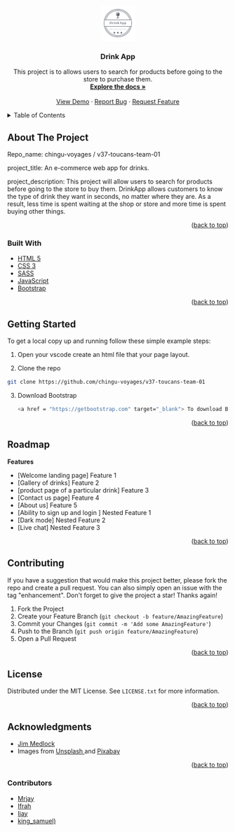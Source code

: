 <div id="top"></div>
<!--
*** Thanks for checking out the Best-README-Template. If you have a suggestion
*** that would make this better, please fork the repo and create a pull request
*** or simply open an issue with the tag "enhancement".
*** Don't forget to give the project a star!
*** Thanks again! Now go create something AMAZING! :D
-->



<!-- PROJECT SHIELDS -->
<!--
*** I'm using markdown "reference style" links for readability.
*** Reference links are enclosed in brackets [ ] instead of parentheses ( ).
*** See the bottom of this document for the declaration of the reference variables
*** for contributors-url, forks-url, etc. This is an optional, concise syntax you may use.
*** https://www.markdownguide.org/basic-syntax/#reference-style-links
-->

<!-- [![Contributors][contributors-shield]][contributors-url]
[![Forks][forks-shield]][forks-url]
[![Stargazers][stars-shield]][stars-url]
[![Issues][issues-shield]][issues-url]
[![MIT License][license-shield]][license-url]
[![LinkedIn][linkedin-shield]][linkedin-url] -->



<!-- PROJECT LOGO -->
<br />
<div align="center">
  <a href="https://github.com/https://github.comchingu-voyages/v37-toucans-team-01">
    <img src="assets/images/logo/logo.png" alt="Logo" width="80" height="80">
  </a>

<h3 align="center">Drink App</h3>

  <p align="center">
    This project is to allows users to search for products before going to the store to purchase them. 
    <br />
    <a href="https://github.com/chingu-voyages
/
v37-toucans-team-01"><strong>Explore the docs »</strong></a>
    <br />
    <br />
    <a href="https://github.com/chingu-voyages
/
v37-toucans-team-01">View Demo</a>
    ·
    <a href="https://github.com/chingu-voyages
/
v37-toucans-team-01">Report Bug</a>
    ·
    <a href="https://github.com/chingu-voyages
/
v37-toucans-team-01/issues">Request Feature</a>
  </p>
</div>



<!-- TABLE OF CONTENTS -->
<details>
  <summary>Table of Contents</summary>
  <ol>
    <li>
      <a href="#about-the-project">About The Project</a>
      <ul>
          <li><a href="#built-with">Built With</a></li>
          <li><a href="#getting-started">Getting Started</a></li>
          <li><a href="#roadmap">Roadmap</a></li>
          <li><a href="#contributing">Contributing</a></li>
          <li><a href="#license">License</a></li>
          <li><a href="#acknowledgments">Acknowledgments</a></li>
          <li><a href="#contributors">Contributors</a></li>
      </ul>
    </li>      
  </ol>
</details>



<!-- ABOUT THE PROJECT -->
## About The Project

<!-- [![Product Name Screen Shot][product-screenshot]](https://example.com) -->

Repo_name: chingu-voyages
/
v37-toucans-team-01

project_title: An e-commerce web app for drinks. 

project_description: This project will allow users to search for products before going to the store to buy them.
DrinkApp allows customers to know the type of drink they want in seconds, no matter where they are. As a result, less time is spent waiting at the shop or store and more time is spent buying other things.

<p align="right">(<a href="#top">back to top</a>)</p>



### Built With

* [HTML 5](https:html.com/)
* [CSS 3](https://www.w3.org/TR/CSS/#css)
* [SASS](https://sass-lang.com/)
* [JavaScript](https://www.javascript.com/)
* [Bootstrap](https://getbootstrap.com)


<p align="right">(<a href="#top">back to top</a>)</p>



<!-- GETTING STARTED -->
## Getting Started
To get a local copy up and running follow these simple example steps:

1. Open your vscode create an html file that your page layout.
  

 2. Clone the repo
   ```sh
   git clone https://github.com/chingu-voyages/v37-toucans-team-01
   ```
3. Download Bootstrap
   ```sh
   <a href = "https://getbootstrap.com" target="_blank"> To download Bootstrap</a>
   ```


  

<p align="right">(<a href="#top">back to top</a>)</p>



<!-- USAGE EXAMPLES -->
<!-- ## Usage

Use this space to show useful examples of how a project can be used. Additional screenshots, code examples and demos work well in this space. You may also link to more resources.

_For more examples, please refer to the [Documentation](https://example.com)_ -->

<!-- ROADMAP -->
## Roadmap
**Features**


- [Welcome landing page] Feature 1
- [Gallery of drinks] Feature 2
- [product page of a particular drink] Feature 3
- [Contact us page] Feature 4
- [About us] Feature 5
- [Ability to sign up and login ] Nested Feature 1
- [Dark mode] Nested Feature 2
- [Live chat] Nested Feature 3

<p align="right">(<a href="#top">back to top</a>)</p>



<!-- CONTRIBUTING -->
## Contributing

If you have a suggestion that would make this project better, please fork the repo and create a pull request. You can also simply open an issue with the tag "enhancement".
Don't forget to give the project a star! Thanks again!

1. Fork the Project
2. Create your Feature Branch (`git checkout -b feature/AmazingFeature`)
3. Commit your Changes (`git commit -m 'Add some AmazingFeature'`)
4. Push to the Branch (`git push origin feature/AmazingFeature`)
5. Open a Pull Request

<p align="right">(<a href="#top">back to top</a>)</p>



<!-- LICENSE -->
## License
Distributed under the MIT License. See 
`LICENSE.txt` for more information.


<!-- I believe when we finally deploy we put the link of the project -->

<!-- Project Link: [https://github.com/github_username/repo_name](https://github.com/github_username/repo_name) -->

<p align="right">(<a href="#top">back to top</a>)</p>



<!-- ACKNOWLEDGMENTS -->
## Acknowledgments
* [Jim Medlock](https://github.com/jdmedlock)
* Images from [Unsplash ](https://unsplash.com/) and [Pixabay ](https://www.pexels.com/) 


<p align="right">(<a href="#top">back to top</a>)</p>

### Contributors
* [Mrjay](https://github.com/Jaybabaa)
* [Ifrah](https://github.com/i-f-r-a-h)
* [Ijay](https://github.com/ijayhub)
* [king_samuel)](https://github.com/frugalcodes)


<!-- MARKDOWN LINKS & IMAGES -->
<!-- https://www.markdownguide.org/basic-syntax/#reference-style-links -->
[contributors-shield]: https://img.shields.io/github/contributors/github_username/repo_name.svg?style=for-the-badge
[contributors-url]: https://github.com/github_username/repo_name/graphs/contributors
[forks-shield]: https://img.shields.io/github/forks/github_username/repo_name.svg?style=for-the-badge
[forks-url]: https://github.com/github_username/repo_name/network/members
[stars-shield]: https://img.shields.io/github/stars/github_username/repo_name.svg?style=for-the-badge
[stars-url]: https://github.com/github_username/repo_name/stargazers
[issues-shield]: https://img.shields.io/github/issues/github_username/repo_name.svg?style=for-the-badge
[issues-url]: https://github.com/github_username/repo_name/issues
[license-shield]: https://img.shields.io/github/license/github_username/repo_name.svg?style=for-the-badge
[license-url]: https://github.com/github_username/repo_name/blob/master/LICENSE.txt
[linkedin-shield]: https://img.shields.io/badge/-LinkedIn-black.svg?style=for-the-badge&logo=linkedin&colorB=555
[linkedin-url]: https://linkedin.com/in/linkedin_username
[product-screenshot]: images/screenshot.png
